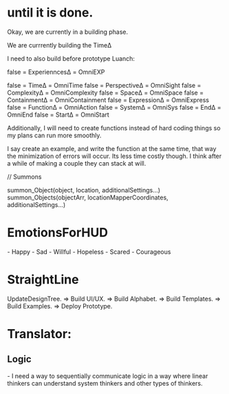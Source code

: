 # until it is done.

Okay, we are currently in a building phase. 


We are currrently building the TimeΔ

I need to also build before prototype Luanch:

false = ExperienncesΔ = OmniEXP

false = TimeΔ = OmniTime
false = PerspectiveΔ = OmniSight
false = ComplexityΔ = OmniComplexity
false = SpaceΔ = OmniSpace
false = ContainmentΔ = OmniContainment
false = ExpressionΔ = OmniExpress
false = FunctionΔ = OmniAction
false = SystemΔ = OmniSys
false = EndΔ = OmniEnd
false = StartΔ = OmniStart



Additionally, I will need to create functions instead of hard coding things so my plans can run more smoothly.

I say create an example, and write the function at the same time, that way the minimization of errors will occur. Its less time costly though. I think after a while of making a couple they can stack at will. 


// Summons

summon_Object(object, location, additionalSettings...)
summon_Objects(objectArr, locationMapperCoordinates, additionalSettings...)



# EmotionsForHUD
\- Happy
\- Sad
\- Willful
\- Hopeless
\- Scared
\- Courageous





# StraightLine
UpdateDesignTree. 
=> Build UI/UX. 
=> Build Alphabet. 
=> Build Templates. 
=> Build Examples. 
=> Deploy Prototype.



# Translator:

## Logic
\- I need a way to sequentially communicate logic in a way where linear thinkers can understand system thinkers and other types of thinkers. 







